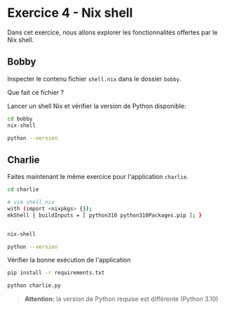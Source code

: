# Exercice 4 - Nix shell

Dans cet exercice, nous allons explorer les fonctionnalités offertes par le Nix shell.

## Bobby

Inspecter le contenu fichier `shell.nix` dans le dossier `bobby`.

Que fait ce fichier ?

Lancer un shell Nix et vérifier la version de Python disponible:
```bash
cd bobby
nix-shell

python --version
```

## Charlie

Faites maintenant le même exercice pour l'application `charlie`.
```bash
cd charlie

# vim shell.nix
with (import <nixpkgs> {});
mkShell { buildInputs = [ python310 python310Packages.pip ]; }


nix-shell

python --version
```

Vérifier la bonne exécution de l'application
```bash
pip install -r requirements.txt

python charlie.py
```


>**Attention:** la version de Python requise est différente (Python 3.10)